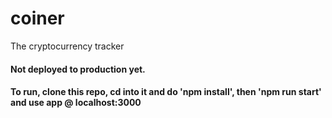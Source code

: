 # coiner
The cryptocurrency tracker


#### Not deployed to production yet.
#### To run, clone this repo, cd into it and do 'npm install', then 'npm run start' and use app @ localhost:3000
